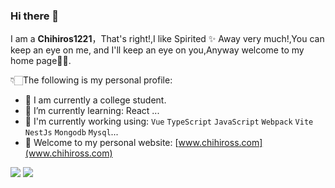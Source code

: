 ### Hi there 👋

I am a **Chihiros1221**，That's right!,I like Spirited ✨ Away very much!,You can keep an eye on me, and I'll keep an eye on you,Anyway welcome to my home page👏🏻.

👇🏻The following is my personal profile:

- 🏫 I am currently a college student.
- 🌱 I’m currently learning: React ...
- 🤔 I'm currently working using: `Vue` `TypeScript` `JavaScript` `Webpack` `Vite` `NestJs` `Mongodb` `Mysql`...
- 💬 Welcome to my personal website: [www.chihiross.com](www.chihiross.com)


[![](https://github-readme-stats.vercel.app/api?username=Chihiro1221&hide=issues)](https://github.com/Chihiro1221)
[![](https://github-readme-stats.vercel.app/api/top-langs/?username=Chihiro1221&layout=compact&hide=html&card_width=450px&card_height=500px)](https://github.com/Chihiro1221)
